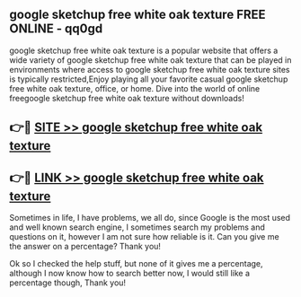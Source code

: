 ## google sketchup free white oak texture FREE ONLINE - qq0gd

google sketchup free white oak texture is a popular website that offers a wide variety of google sketchup free white oak texture that can be played in environments where access to google sketchup free white oak texture sites is typically restricted,Enjoy playing all your favorite casual google sketchup free white oak texture, office, or home. Dive into the world of online freegoogle sketchup free white oak texture without downloads!

## 👉🔴 [SITE >> google sketchup free white oak texture](http://news.freeplayer.one?title=google_sketchup_free_white_oak_texture&ref=FRRE)

## 👉🔴 [LINK >> google sketchup free white oak texture](http://news.freeplayer.one?title=google_sketchup_free_white_oak_texture&ref=FREE)

Sometimes in life, I have problems, we all do, since Google is the most used and well known search engine, I sometimes search my problems and questions on it, however I am not sure how reliable is it. Can you give me the answer on a percentage? Thank you!

Ok so I checked the help stuff, but none of it gives me a percentage, although I now know how to search better now, I would still like a percentage though, Thank you!